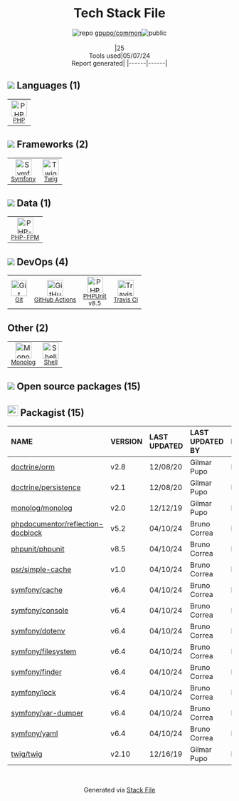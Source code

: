 <!--
&lt;--- Readme.md Snippet without images Start ---&gt;
## Tech Stack
gpupo/common is built on the following main stack:

- [PHP](http://www.php.net/) – Languages
- [Symfony](http://symfony.com/) – Frameworks (Full Stack)
- [Twig](https://twig.symfony.com/) – Frameworks (Full Stack)
- [PHP-FPM](http://php-fpm.org/) – Background Processing
- [GitHub Actions](https://github.com/features/actions) – Continuous Integration
- [PHPUnit](https://phpunit.de/) – Testing Frameworks
- [Travis CI](http://travis-ci.com/) – Continuous Integration
- [Shell](https://en.wikipedia.org/wiki/Shell_script) – Shells

Full tech stack [here](/techstack.md)

&lt;--- Readme.md Snippet without images End ---&gt;

&lt;--- Readme.md Snippet with images Start ---&gt;
## Tech Stack
gpupo/common is built on the following main stack:

- <img width='25' height='25' src='https://img.stackshare.io/service/991/hwUcGZ41_400x400.jpg' alt='PHP'/> [PHP](http://www.php.net/) – Languages
- <img width='25' height='25' src='https://img.stackshare.io/service/1197/logosf_positif_03_icon.png' alt='Symfony'/> [Symfony](http://symfony.com/) – Frameworks (Full Stack)
- <img width='25' height='25' src='https://img.stackshare.io/service/1642/default_3debd3a9a6d757c011130c7a9626e7c3bd8be945.png' alt='Twig'/> [Twig](https://twig.symfony.com/) – Frameworks (Full Stack)
- <img width='25' height='25' src='https://img.stackshare.io/no-img-open-source.png' alt='PHP-FPM'/> [PHP-FPM](http://php-fpm.org/) – Background Processing
- <img width='25' height='25' src='https://img.stackshare.io/service/11563/actions.png' alt='GitHub Actions'/> [GitHub Actions](https://github.com/features/actions) – Continuous Integration
- <img width='25' height='25' src='https://img.stackshare.io/service/1616/1_WsEnddd5Y4EgEHsT054kUQ.jpeg' alt='PHPUnit'/> [PHPUnit](https://phpunit.de/) – Testing Frameworks
- <img width='25' height='25' src='https://img.stackshare.io/service/460/Lu6cGu0z_400x400.png' alt='Travis CI'/> [Travis CI](http://travis-ci.com/) – Continuous Integration
- <img width='25' height='25' src='https://img.stackshare.io/service/4631/default_c2062d40130562bdc836c13dbca02d318205a962.png' alt='Shell'/> [Shell](https://en.wikipedia.org/wiki/Shell_script) – Shells

Full tech stack [here](/techstack.md)

&lt;--- Readme.md Snippet with images End ---&gt;
-->
<div align="center">

# Tech Stack File
![](https://img.stackshare.io/repo.svg "repo") [gpupo/common](https://github.com/gpupo/common)![](https://img.stackshare.io/public_badge.svg "public")
<br/><br/>
|25<br/>Tools used|05/07/24 <br/>Report generated|
|------|------|
</div>

## <img src='https://img.stackshare.io/languages.svg'/> Languages (1)
<table><tr>
  <td align='center'>
  <img width='36' height='36' src='https://img.stackshare.io/service/991/hwUcGZ41_400x400.jpg' alt='PHP'>
  <br>
  <sub><a href="http://www.php.net/">PHP</a></sub>
  <br>
  <sub></sub>
</td>

</tr>
</table>

## <img src='https://img.stackshare.io/frameworks.svg'/> Frameworks (2)
<table><tr>
  <td align='center'>
  <img width='36' height='36' src='https://img.stackshare.io/service/1197/logosf_positif_03_icon.png' alt='Symfony'>
  <br>
  <sub><a href="http://symfony.com/">Symfony</a></sub>
  <br>
  <sub></sub>
</td>

<td align='center'>
  <img width='36' height='36' src='https://img.stackshare.io/service/1642/default_3debd3a9a6d757c011130c7a9626e7c3bd8be945.png' alt='Twig'>
  <br>
  <sub><a href="https://twig.symfony.com/">Twig</a></sub>
  <br>
  <sub></sub>
</td>

</tr>
</table>

## <img src='https://img.stackshare.io/databases.svg'/> Data (1)
<table><tr>
  <td align='center'>
  <img width='36' height='36' src='https://img.stackshare.io/no-img-open-source.png' alt='PHP-FPM'>
  <br>
  <sub><a href="http://php-fpm.org/">PHP-FPM</a></sub>
  <br>
  <sub></sub>
</td>

</tr>
</table>

## <img src='https://img.stackshare.io/devops.svg'/> DevOps (4)
<table><tr>
  <td align='center'>
  <img width='36' height='36' src='https://img.stackshare.io/service/1046/git.png' alt='Git'>
  <br>
  <sub><a href="http://git-scm.com/">Git</a></sub>
  <br>
  <sub></sub>
</td>

<td align='center'>
  <img width='36' height='36' src='https://img.stackshare.io/service/11563/actions.png' alt='GitHub Actions'>
  <br>
  <sub><a href="https://github.com/features/actions">GitHub Actions</a></sub>
  <br>
  <sub></sub>
</td>

<td align='center'>
  <img width='36' height='36' src='https://img.stackshare.io/service/1616/1_WsEnddd5Y4EgEHsT054kUQ.jpeg' alt='PHPUnit'>
  <br>
  <sub><a href="https://phpunit.de/">PHPUnit</a></sub>
  <br>
  <sub>v8.5</sub>
</td>

<td align='center'>
  <img width='36' height='36' src='https://img.stackshare.io/service/460/Lu6cGu0z_400x400.png' alt='Travis CI'>
  <br>
  <sub><a href="http://travis-ci.com/">Travis CI</a></sub>
  <br>
  <sub></sub>
</td>

</tr>
</table>

## Other (2)
<table><tr>
  <td align='center'>
  <img width='36' height='36' src='https://img.stackshare.io/service/9170/183678.jpeg' alt='Monolog'>
  <br>
  <sub><a href="https://github.com/Seldaek/monolog">Monolog</a></sub>
  <br>
  <sub></sub>
</td>

<td align='center'>
  <img width='36' height='36' src='https://img.stackshare.io/service/4631/default_c2062d40130562bdc836c13dbca02d318205a962.png' alt='Shell'>
  <br>
  <sub><a href="https://en.wikipedia.org/wiki/Shell_script">Shell</a></sub>
  <br>
  <sub></sub>
</td>

</tr>
</table>


## <img src='https://img.stackshare.io/group.svg' /> Open source packages (15)</h2>

## <img width='24' height='24' src='https://img.stackshare.io/package_manager/1778/default_90cb8b66e85ae5b95928b10bb076ab6a27c7e151.png'/> Packagist (15)

|NAME|VERSION|LAST UPDATED|LAST UPDATED BY|LICENSE|VULNERABILITIES|
|:------|:------|:------|:------|:------|:------|
|[doctrine/orm](https://packagist.org/doctrine/orm)|v2.8|12/08/20|Gilmar Pupo |N/A|N/A|
|[doctrine/persistence](https://packagist.org/doctrine/persistence)|v2.1|12/08/20|Gilmar Pupo |N/A|N/A|
|[monolog/monolog](https://packagist.org/monolog/monolog)|v2.0|12/12/19|Gilmar Pupo |N/A|N/A|
|[phpdocumentor/reflection-docblock](https://packagist.org/phpdocumentor/reflection-docblock)|v5.2|04/10/24|Bruno Correa |N/A|N/A|
|[phpunit/phpunit](https://packagist.org/phpunit/phpunit)|v8.5|04/10/24|Bruno Correa |N/A|N/A|
|[psr/simple-cache](https://packagist.org/psr/simple-cache)|v1.0|04/10/24|Bruno Correa |N/A|N/A|
|[symfony/cache](https://packagist.org/symfony/cache)|v6.4|04/10/24|Bruno Correa |N/A|N/A|
|[symfony/console](https://packagist.org/symfony/console)|v6.4|04/10/24|Bruno Correa |N/A|N/A|
|[symfony/dotenv](https://packagist.org/symfony/dotenv)|v6.4|04/10/24|Bruno Correa |N/A|N/A|
|[symfony/filesystem](https://packagist.org/symfony/filesystem)|v6.4|04/10/24|Bruno Correa |N/A|N/A|
|[symfony/finder](https://packagist.org/symfony/finder)|v6.4|04/10/24|Bruno Correa |N/A|N/A|
|[symfony/lock](https://packagist.org/symfony/lock)|v6.4|04/10/24|Bruno Correa |N/A|N/A|
|[symfony/var-dumper](https://packagist.org/symfony/var-dumper)|v6.4|04/10/24|Bruno Correa |N/A|N/A|
|[symfony/yaml](https://packagist.org/symfony/yaml)|v6.4|04/10/24|Bruno Correa |N/A|N/A|
|[twig/twig](https://packagist.org/twig/twig)|v2.10|12/16/19|Gilmar Pupo |N/A|N/A|

<br/>
<div align='center'>

Generated via [Stack File](https://github.com/marketplace/stack-file)
